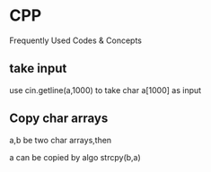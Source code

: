 # CPP
Frequently Used Codes &amp; Concepts

## take input

use cin.getline(a,1000) to take char a[1000] as input
## Copy char arrays
a,b be two char arrays,then

a can be copied by algo strcpy(b,a)
